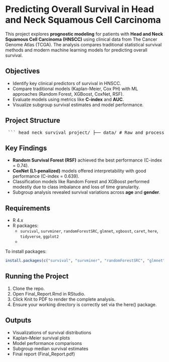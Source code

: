# Predicting Overall Survival in Head and Neck Squamous Cell Carcinoma
This project explores **prognostic modeling** for patients with **Head and Neck Squamous Cell Carcinoma (HNSCC)** using clinical data from The Cancer Genome Atlas (TCGA). The analysis compares traditional statistical survival methods and modern machine learning models for predicting overall survival.

## Objectives

- Identify key clinical predictors of survival in HNSCC.
- Compare traditional models (Kaplan-Meier, Cox PH) with ML approaches (Random Forest, XGBoost, CoxNet, RSF).
- Evaluate models using metrics like **C-index** and **AUC**.
- Visualize subgroup survival estimates and model performance.

## Project Structure
<pre> ``` head_neck_survival_project/ ├── data/ # Raw and processed clinical data │ ├── data_clinical_patient.txt │ ├── cleaned_clinical_data.rds │ └── ml_data.RData │ ├── outputs/ # All output files │ ├── plots/ # Visualizations │ │ ├── survival/ # Survival curves, forest plots, etc. │ │ ├── ml/ # Machine learning model plots (ROC, AUC) │ │ └── eda/ # Exploratory data analysis visuals │ ├── models/ # Saved model objects (if any) │ └── tables/ # CSV summaries, variable importance, metrics │ ├── scripts/ # Analysis scripts │ ├── 01_data_loading_cleaning.R │ ├── 02_exploratory_data_analysis.R │ ├── 03_statistical_modeling.R │ ├── 04_machine_learning_rf_modeling.R │ ├── 05_ml_feature_log_xgb_modeling.R │ ├── 06_survival_forest_coxnet.R │ └── 07_results_visualisation_interpretation.R │ ├── report/ # R Markdown report source │ └── Final_Report.Rmd │ ├── Final_Report.pdf # Rendered PDF report └── README.md # Project documentation ``` </pre>

## Key Findings
- **Random Survival Forest (RSF)** achieved the best performance (C-index = 0.74).
- **CoxNet (L1-penalized)** models offered interpretability with good performance (C-index = 0.639).
- Classification models like Random Forest and XGBoost performed modestly due to class imbalance and loss of time granularity.
- Subgroup analysis revealed survival variations across **age** and **gender**.

## Requirements

- R 4.x
- R packages:
  - `survival`, `survminer`, `randomForestSRC`, `glmnet`, `xgboost`, `caret`, `here`, `tidyverse`, `ggplot2`
  - 
To install packages:

```r
install.packages(c("survival", "survminer", "randomForestSRC", "glmnet", "xgboost", "caret", "here", "tidyverse", "ggplot2"))
```

## Running the Project
1. Clone the repo.
2. Open Final_Report.Rmd in RStudio.
3. Click Knit to PDF to render the complete analysis.
4. Ensure your working directory is correctly set via the here() package.

## Outputs
- Visualizations of survival distributions
- Kaplan–Meier survival plots
- Model performance comparisons
- Subgroup median survival estimates
- Final report (Final_Report.pdf)

